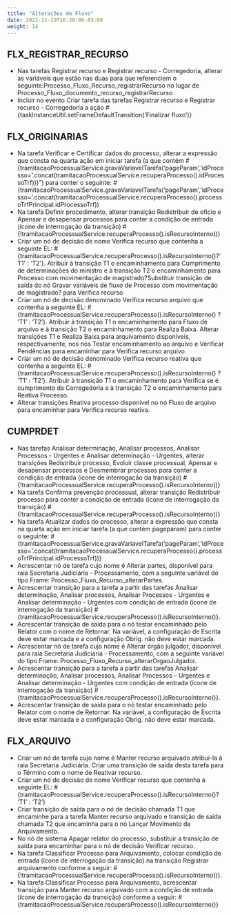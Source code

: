 ```yaml
---
title: "Alterações de Fluxo"
date: 2022-11-29T16:28:00-03:00
weight: 14
---
```


## FLX_REGISTRAR_RECURSO ##
+ Nas tarefas Registrar recurso e Registrar recurso - Corregedoria, alterar as variáveis que estão nas duas para que referenciem o seguinte:Processo_Fluxo_Recurso_registrarRecurso no lugar de Processo_Fluxo_documento_recurso_registrarRecurso
+ Incluir no evento Criar tarefa das tarefas Registrar recurso e Registrar recurso - Corregedoria a ação #{taskInstanceUtil.setFrameDefaultTransition(‘Finalizar fluxo’)}

## FLX_ORIGINARIAS
+ Na tarefa Verificar e Certificar dados do processo, alterar a expressão que consta na quarta ação em iniciar tarefa (a que contém #{tramitacaoProcessualService.gravaVariavelTarefa(‘pageParam’,‘idProcesso=’.concat(tramitacaoProcessualService.recuperaProcesso().idProcessoTrf))}”) para conter o seguinte: #{tramitacaoProcessualService.gravaVariavelTarefa(‘pageParam’,‘idProcesso=’.concat(tramitacaoProcessualService.recuperaProcesso().processoTrfPrincipal.idProcessoTrf))
+ Na tarefa Definir procedimento, alterar transição Redistribuir de ofício e Apensar e desapensar processos para conter a condição de entrada (ícone de interrogação da transição) #{!tramitacaoProcessualService.recuperaProcesso().isRecursoInterno()}
+ Criar um nó de decisão de nome Verifica recurso que contenha a seguinte EL: #{tramitacaoProcessualService.recuperaProcesso().isRecursoInterno()?‘T1’ : ‘T2’}. Atribuir à transição T1 o encaminhamento para Cumprimento de determinações do ministro e à transição T2 o encaminhamento para Processo com movimentação de magistrado?Substituir transição de saída do nó Gravar variáveis de fluxo de Processo com movimentação de magistrado? para Verifica recurso 
+ Criar um nó de decisão denominado Verifica recurso arquivo que contenha a seguinte EL: #{tramitacaoProcessualService.recuperaProcesso().isRecursoInterno() ? ‘T1’ : ‘T2’}. Atribuir à transição T1 o encaminhamento para Fluxo de arquivo e à transição T2 o encaminhamento para Realiza Baixa. Alterar transições T1 e Realiza Baixa para arquivamento disponíveis, respectivamente, nos nós Testar encaminhamento ao arquivo e Verificar Pendências para encaminhar para Verifica recurso arquivo.
+ Criar um nó de decisão denominado Verifica recurso reativa que contenha a seguinte EL: #{tramitacaoProcessualService.recuperaProcesso().isRecursoInterno() ? ‘T1’ : ‘T2’}. Atribuir à transição T1 o encaminhamento para Verifica se é cumprimento da Corregedoria e à transição T2 o encaminhamento para Reativa Processo.
+ Alterar transições Reativa processo disponível no nó Fluxo de arquivo para encaminhar para Verifica recurso reativa.

## CUMPRDET
+ Nas tarefas Analisar determinação, Analisar processos, Analisar Processos - Urgentes e Analisar determinação - Urgentes, alterar transições Redistribuir processo, Evoluir classe processual, Apensar e desapensar processos e Desmembrar processos para conter a condição de entrada (ícone de interrogação da transição) #{!tramitacaoProcessualService.recuperaProcesso().isRecursoInterno()}
+ Na tarefa Confirma prevenção processual, alterar transição Redistribuir processo para conter a condição de entrada (ícone de interrogação da transição) #{!tramitacaoProcessualService.recuperaProcesso().isRecursoInterno()}
+ Na tarefa Atualizar dados do processo, alterar a expressão que consta na quarta ação em iniciar tarefa (a que contém pageparam) para conter o seguinte: #{tramitacaoProcessualService.gravaVariavelTarefa(‘pageParam’,‘idProcesso=’.concat(tramitacaoProcessualService.recuperaProcesso().processoTrfPrincipal.idProcessoTrf))}
+ Acrescentar nó de tarefa cujo nome é Alterar partes, disponível para raia Secretaria Judiciária - Processamento, com a seguinte variável do tipo Frame: Processo_Fluxo_Recurso_alterarPartes.
+ Acrescentar transição para a tarefa a partir das tarefas Analisar determinação, Analisar processos, Analisar Processos - Urgentes e Analisar determinação - Urgentes com condição de entrada (ícone de interrogação da transição) #{tramitacaoProcessualService.recuperaProcesso().isRecursoInterno()}.
+ Acrescentar transição de saída para o nó testar encaminhado pelo Relator com o nome de Retornar. Na variável, a configuração de Escrita deve estar marcada e a configuração Obrig. não deve estar marcada.
+ Acrescentar nó de tarefa cujo nome é Alterar órgão julgador, disponível para raia Secretaria Judiciária - Processamento, com a seguinte variável do tipo Frame: Processo_Fluxo_Recurso_alterarOrgaoJulgador.
+ Acrescentar transição para a tarefa a partir das tarefas Analisar determinação, Analisar processos, Analisar Processos – Urgentes e Analisar determinação - Urgentes com condição de entrada (ícone de interrogação da transição) #{tramitacaoProcessualService.recuperaProcesso().isRecursoInterno()}.
+ Acrescentar transição de saída para o nó testar encaminhado pelo Relator com o nome de Retornar. Na variável, a configuração de Escrita deve estar marcada e a configuração Obrig. não deve estar marcada.

## FLX_ARQUIVO
+ Criar um nó de tarefa cujo nome é Manter recurso arquivado atribuí-la à raia Secretaria Judiciária. Criar uma transição de saída desta tarefa para o Término com o nome de Reativar recurso.
+ Criar um nó de decisão de nome Verificar recurso que contenha a seguinte EL: #{tramitacaoProcessualService.recuperaProcesso().isRecursoInterno()? ‘T1’ : ‘T2’}
+ Criar transição de saída para o nó de decisão chamada T1 que encaminhe para a tarefa Manter recurso arquivado e transição de saída chamada T2 que encaminha para o nó Lançar Movimento de Arquivamento.
+ No nó de sistema Apagar relator do processo, substituir a transição de saída para encaminhar para o nó de decisão Verificar recurso.
+ Na tarefa Classificar Processo para Arquivamento, colocar condição de entrada (ícone de interrogação da transição) na transição Registrar arquivamento conforme a seguir: #{!tramitacaoProcessualService.recuperaProcesso().isRecursoInterno()}.
+ Na tarefa Classificar Processo para Arquivamento, acrescentar transição para Manter recurso arquivado com a condição de entrada (ícone de interrogação da transição) conforme a seguir: #{tramitacaoProcessualService.recuperaProcesso().isRecursoInterno()}

